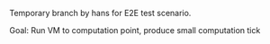 
Temporary branch by hans for E2E test scenario.

Goal: Run VM to computation point, produce small computation tick

